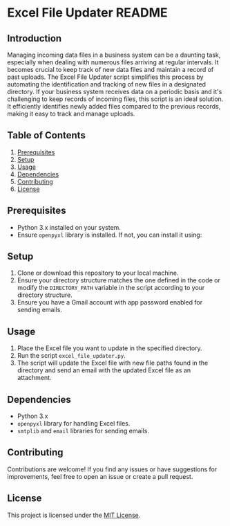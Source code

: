 # Excel File Updater README
## Introduction
Managing incoming data files in a business system can be a daunting task, especially when dealing with numerous files arriving at regular intervals. It becomes crucial to keep track of new data files and maintain a record of past uploads. The Excel File Updater script simplifies this process by automating the identification and tracking of new files in a designated directory.
If your business system receives data on a periodic basis and it's challenging to keep records of incoming files, this script is an ideal solution. It efficiently identifies newly added files compared to the previous records, making it easy to track and manage uploads.

## Table of Contents
1. [Prerequisites](#prerequisites)
2. [Setup](#setup)
3. [Usage](#usage)
4. [Dependencies](#dependencies)
5. [Contributing](#contributing)
6. [License](#license)

## Prerequisites
- Python 3.x installed on your system.
- Ensure `openpyxl` library is installed. If not, you can install it using:
 
## Setup
1. Clone or download this repository to your local machine.
2. Ensure your directory structure matches the one defined in the code or modify the `DIRECTORY_PATH` variable in the script according to your directory structure.
3. Ensure you have a Gmail account with app password enabled for sending emails.

## Usage
1. Place the Excel file you want to update in the specified directory.
2. Run the script `excel_file_updater.py`.
3. The script will update the Excel file with new file paths found in the directory and send an email with the updated Excel file as an attachment.

## Dependencies
- Python 3.x
- `openpyxl` library for handling Excel files.
- `smtplib` and `email` libraries for sending emails.

## Contributing
Contributions are welcome! If you find any issues or have suggestions for improvements, feel free to open an issue or create a pull request.

## License
This project is licensed under the [MIT License](LICENSE).

